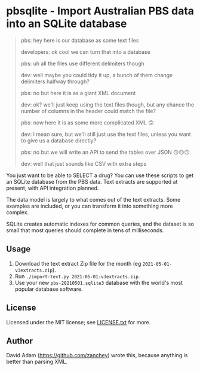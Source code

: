 # pbsqlite - Import Australian PBS data into an SQLite database

> pbs: hey here is our database as some text files
> 
> developers: ok cool we can turn that into a database
> 
> pbs: uh all the files use different delimiters though
> 
> dev: well maybe you could tidy it up, a bunch of them change delimiters halfway through?
> 
> pbs: no but here it is as a giant XML document
> 
> dev: ok? we'll just keep using the text files though, but any chance the number of columns in the header could match the file?
> 
> pbs: now here it is as some more complicated XML 🙃
> 
> dev: I mean sure, but we'll still just use the text files, unless you want to give us a database directly?
> 
> pbs: no but we will write an API to send the tables over JSON 🙃🙃🙃
>
> dev: well that just sounds like CSV with extra steps

You just want to be able to SELECT a drug? You can use these scripts to get an SQLite database from the PBS data. Text extracts are supported at present, with API integration planned.

The data model is largely to what comes out of the text extracts. Some examples are included, or you can transform it into something more complex.

SQLite creates automatic indexes for common queries, and the dataset is so small that most queries should complete in tens of milliseconds.

## Usage

1. Download the text extract Zip file for the month (eg `2021-05-01-v3extracts.zip`).
1. Run `./import-text.py 2021-05-01-v3extracts.zip`.
1. Use your new `pbs-20210501.sqlite3` database with the world's most popular database software.

## License

Licensed under the MIT license; see [LICENSE.txt](LICENSE.txt) for more.

## Author

David Adam (https://github.com/zanchey) wrote this, because anything is better than parsing XML.